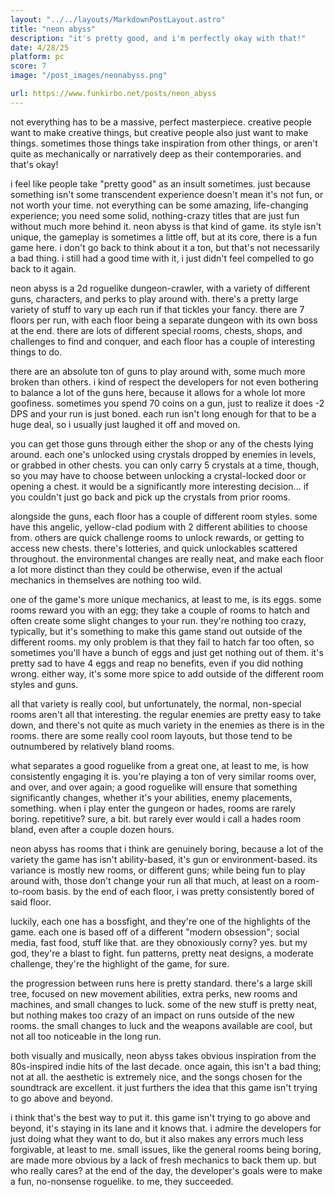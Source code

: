 ```yaml
---
layout: "../../layouts/MarkdownPostLayout.astro"
title: "neon abyss"
description: "it's pretty good, and i'm perfectly okay with that!"
date: 4/28/25
platform: pc
score: 7
image: "/post_images/neonabyss.png"

url: https://www.funkirbo.net/posts/neon_abyss
---
```

not everything has to be a massive, perfect masterpiece. creative people want to make creative things, but creative people also just want to make things. sometimes those things take inspiration from other things, or aren't quite as mechanically or narratively deep as their contemporaries. and that's okay!

i feel like people take "pretty good" as an insult sometimes. just because something isn't some transcendent experience doesn't mean it's not fun, or not worth your time. not everything can be some amazing, life-changing experience; you need some solid, nothing-crazy titles that are just fun without much more behind it. neon abyss is that kind of game. its style isn't unique, the gameplay is sometimes a little off, but at its core, there is a fun game here. i don't go back to think about it a ton, but that's not necessarily a bad thing. i still had a good time with it, i just didn't feel compelled to go back to it again.

neon abyss is a 2d roguelike dungeon-crawler, with a variety of different guns, characters, and perks to play around with. there's a pretty large variety of stuff to vary up each run if that tickles your fancy. there are 7 floors per run, with each floor being a separate dungeon with its own boss at the end. there are lots of different special rooms, chests, shops, and challenges to find and conquer, and each floor has a couple of interesting things to do.

there are an absolute ton of guns to play around with, some much more broken than others. i kind of respect the developers for not even bothering to balance a lot of the guns here, because it allows for a whole lot more goofiness. sometimes you spend 70 coins on a gun, just to realize it does -2 DPS and your run is just boned. each run isn't long enough for that to be a huge deal, so i usually just laughed it off and moved on.

you can get those guns through either the shop or any of the chests lying around. each one's unlocked using crystals dropped by enemies in levels, or grabbed in other chests. you can only carry 5 crystals at a time, though, so you may have to choose between unlocking a crystal-locked door or opening a chest. it would be a significantly more interesting decision... if you couldn't just go back and pick up the crystals from prior rooms.

alongside the guns, each floor has a couple of different room styles. some have this angelic, yellow-clad podium with 2 different abilities to choose from. others are quick challenge rooms to unlock rewards, or getting to access new chests. there's lotteries, and quick unlockables scattered throughout. the environmental changes are really neat, and make each floor a lot more distinct than they could be otherwise, even if the actual mechanics in themselves are nothing too wild.

one of the game's more unique mechanics, at least to me, is its eggs. some rooms reward you with an egg; they take a couple of rooms to hatch and often create some slight changes to your run. they're nothing too crazy, typically, but it's something to make this game stand out outside of the different rooms. my only problem is that they fail to hatch far too often, so sometimes you'll have a bunch of eggs and just get nothing out of them. it's pretty sad to have 4 eggs and reap no benefits, even if you did nothing wrong. either way, it's some more spice to add outside of the different room styles and guns.

all that variety is really cool, but unfortunately, the normal, non-special rooms aren't all that interesting. the regular enemies are pretty easy to take down, and there's not quite as much variety in the enemies as there is in the rooms. there are some really cool room layouts, but those tend to be outnumbered by relatively bland rooms.

what separates a good roguelike from a great one, at least to me, is how consistently engaging it is. you're playing a ton of very similar rooms over, and over, and over again; a good roguelike will ensure that something significantly changes, whether it's your abilities, enemy placements, something. when i play enter the gungeon or hades, rooms are rarely boring. repetitive? sure, a bit. but rarely ever would i call a hades room bland, even after a couple dozen hours.

neon abyss has rooms that i think are genuinely boring, because a lot of the variety the game has isn't ability-based, it's gun or environment-based. its variance is mostly new rooms, or different guns; while being fun to play around with, those don't change your run all that much, at least on a room-to-room basis. by the end of each floor, i was pretty consistently bored of said floor.

luckily, each one has a bossfight, and they're one of the highlights of the game. each one is based off of a different "modern obsession"; social media, fast food, stuff like that. are they obnoxiously corny? yes. but my god, they're a blast to fight. fun patterns, pretty neat designs, a moderate challenge, they're the highlight of the game, for sure.

the progression between runs here is pretty standard. there's a large skill tree, focused on new movement abilities, extra perks, new rooms and machines, and small changes to luck. some of the new stuff is pretty neat, but nothing makes too crazy of an impact on runs outside of the new rooms. the small changes to luck and the weapons available are cool, but not all too noticeable in the long run.

both visually and musically, neon abyss takes obvious inspiration from the 80s-inspired indie hits of the last decade. once again, this isn't a bad thing; not at all. the aesthetic is extremely nice, and the songs chosen for the soundtrack are excellent. it just furthers the idea that this game isn't trying to go above and beyond.

i think that's the best way to put it. this game isn't trying to go above and beyond, it's staying in its lane and it knows that. i admire the developers for just doing what they want to do, but it also makes any errors much less forgivable, at least to me. small issues, like the general rooms being boring, are made more obvious by a lack of fresh mechanics to back them up. but who really cares? at the end of the day, the developer's goals were to make a fun, no-nonsense roguelike. to me, they succeeded. 
